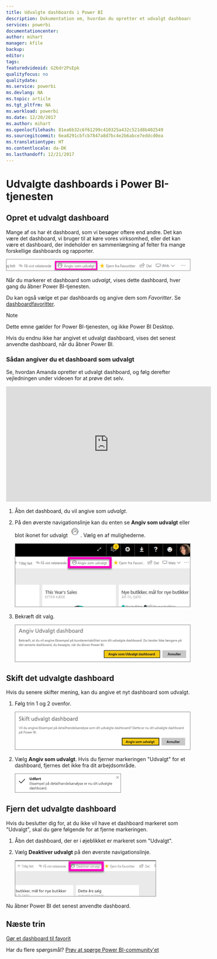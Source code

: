 ```yaml
---
title: Udvalgte dashboards i Power BI
description: Dokumentation om, hvordan du opretter et udvalgt dashboard i Power BI-tjenesten
services: powerbi
documentationcenter: 
author: mihart
manager: kfile
backup: 
editor: 
tags: 
featuredvideoid: G26dr2PsEpk
qualityfocus: no
qualitydate: 
ms.service: powerbi
ms.devlang: NA
ms.topic: article
ms.tgt_pltfrm: NA
ms.workload: powerbi
ms.date: 12/20/2017
ms.author: mihart
ms.openlocfilehash: 81ea6b32c6f61299c410325a432c521d8b402549
ms.sourcegitcommit: 6ea8291cbfcb7847a8d7bc4e2b6abce7eddcd0ea
ms.translationtype: HT
ms.contentlocale: da-DK
ms.lasthandoff: 12/21/2017
---
```

# <a name="featured-dashboards-in-power-bi-service"></a>Udvalgte dashboards i Power BI-tjenesten
## <a name="create-a-featured-dashboard"></a>Opret et udvalgt dashboard
Mange af os har ét dashboard, som vi besøger oftere end andre.  Det kan være det dashboard, vi bruger til at køre vores virksomhed, eller det kan være et dashboard, der indeholder en sammenlægning af felter fra mange forskellige dashboards og rapporter.

![](media/service-dashboard-featured/power-bi-feature-nav.png)

Når du markerer et dashboard som *udvalgt*, vises dette dashboard, hver gang du åbner Power BI-tjenesten.  

Du kan også vælge et par dashboards og angive dem som *Favoritter*. Se [dashboardfavoritter](service-dashboard-favorite.md).

> [!NOTE] 
>Dette emne gælder for Power BI-tjenesten, og ikke Power BI Desktop.

Hvis du endnu ikke har angivet et udvalgt dashboard, vises det senest anvendte dashboard, når du åbner Power BI.  

### <a name="to-set-a-dashboard-as-featured"></a>Sådan angiver du et dashboard som **udvalgt**
Se, hvordan Amanda opretter et udvalgt dashboard, og følg derefter vejledningen under videoen for at prøve det selv.

<iframe width="560" height="315" src="https://www.youtube.com/embed/G26dr2PsEpk" frameborder="0" allowfullscreen></iframe>



1. Åbn det dashboard, du vil angive som *udvalgt*. 
2. På den øverste navigationslinje kan du enten se **Angiv som udvalgt** eller blot ikonet for udvalgt ![](media/service-dashboard-featured/power-bi-featured-icon.png). Vælg en af mulighederne.
   
    ![](media/service-dashboard-featured/power-bi-set-as-featured.png)
3. Bekræft dit valg.
   
    ![](media/service-dashboard-featured/power-bi-create-featured.png)

## <a name="change-the-featured-dashboard"></a>Skift det udvalgte dashboard
Hvis du senere skifter mening, kan du angive et nyt dashboard som udvalgt.

1. Følg trin 1 og 2 ovenfor.
   
    ![](media/service-dashboard-featured/power-bi-change-feature.png)
2. Vælg **Angiv som udvalgt**. Hvis du fjerner markeringen "Udvalgt" for et dashboard, fjernes det ikke fra dit arbejdsområde.  
   
    ![](media/service-dashboard-featured/power-bi-success.png)

## <a name="remove-the-featured-dashboard"></a>Fjern det udvalgte dashboard
Hvis du beslutter dig for, at du ikke vil have et dashboard markeret som "Udvalgt", skal du gøre følgende for at fjerne markeringen.

1. Åbn det dashboard, der er i øjeblikket er markeret som "Udvalgt".
2. Vælg **Deaktiver udvalgt** på den øverste navigationslinje.
   
    ![](media/service-dashboard-featured/power-bi-unfeature.png)

Nu åbner Power BI det senest anvendte dashboard.  

## <a name="next-steps"></a>Næste trin
[Gør et dashboard til favorit](service-dashboard-favorite.md)

Har du flere spørgsmål? [Prøv at spørge Power BI-community'et](http://community.powerbi.com/)

